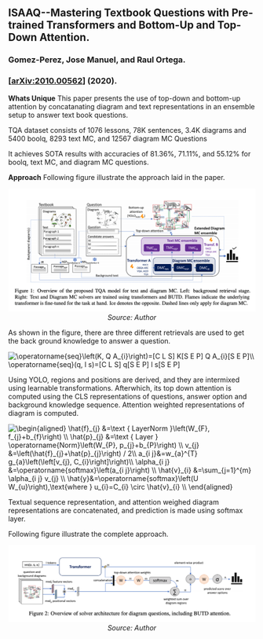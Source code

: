 ## ISAAQ--Mastering Textbook Questions with Pre-trained Transformers and Bottom-Up and Top-Down Attention.
### Gomez-Perez, Jose Manuel, and Raul Ortega. 
### [[arXiv:2010.00562](https://arxiv.org/pdf/2010.00562.pdf)] (2020).

**Whats Unique**
This paper presents the use of top-down and bottom-up attention by concatanating diagram and text representations in an ensemble setup to answer text book questions. 

TQA dataset consists of 1076 lessons, 78K sentences, 3.4K diagrams and 5400 boolq, 8293 text MC, and 12567 diagram MC Questions

It achieves SOTA results with accuracies of 81.36%, 71.11%, and 55.12% for boolq, text MC, and diagram MC questions.

**Approach**
Following figure illustrate the approach laid in the paper.

<p align="center">
    <img width=600 src="images/ISAAQ_architecture.png">
    <em>Source: Author</em>
    </p>

As shown in the figure, there are three different retrievals are used to get the back ground knowledge to answer a question.

<img src="https://i.upmath.me/svg/%5Coperatorname%7Bseq%7D%5Cleft(K%2C%20Q%20A_%7Bi%7D%5Cright)%3D%5BC%20L%20S%5D%20K%5BS%20E%20P%5D%20Q%20A_%7Bi%7D%5BS%20E%20P%5D%5C%5C%0A%5Coperatorname%7Bseq%7D(q%2C%20l%20s)%3D%5BC%20L%20S%5D%20q%5BS%20E%20P%5D%20l%20s%5BS%20E%20P%5D" alt="\operatorname{seq}\left(K, Q A_{i}\right)=[C L S] K[S E P] Q A_{i}[S E P]\\
\operatorname{seq}(q, l s)=[C L S] q[S E P] l s[S E P]" />


Using YOLO, regions and positions are derived, and they are intermixed using learnable transformations. Afterwhich, its top down attention is computed using the CLS representations of questions, answer option and background knowledge sequence. Attention weighted representations of diagram is computed.

<img src="https://i.upmath.me/svg/%5Cbegin%7Baligned%7D%0A%5Chat%7Bf%7D_%7Bj%7D%20%26%3D%5Ctext%20%7B%20LayerNorm%20%7D%5Cleft(W_%7BF%7D%2C%20f_%7Bj%7D%2Bb_%7Bf%7D%5Cright)%20%5C%5C%0A%5Chat%7Bp%7D_%7Bj%7D%20%26%3D%5Ctext%20%7B%20Layer%20%7D%20%5Coperatorname%7BNorm%7D%5Cleft(W_%7BP%7D%2C%20p_%7Bj%7D%2Bb_%7BP%7D%5Cright)%20%5C%5C%0Av_%7Bj%7D%20%26%3D%5Cleft(%5Chat%7Bf%7D_%7Bj%7D%2B%5Chat%7Bp%7D_%7Bj%7D%5Cright)%20%2F%202%5C%5C%0Aa_%7Bi%20j%7D%26%3Dw_%7Ba%7D%5E%7BT%7D%20g_%7Ba%7D%5Cleft(%5Cleft%5Bv_%7Bj%7D%2C%20C_%7Bi%7D%5Cright%5D%5Cright)%5C%5C%0A%5Calpha_%7Bi%20j%7D%20%26%3D%5Coperatorname%7Bsoftmax%7D%5Cleft(a_%7Bi%20j%7D%5Cright)%20%5C%5C%0A%5Chat%7Bv%7D_%7Bi%7D%20%26%3D%5Csum_%7Bj%3D1%7D%5E%7Bm%7D%20%5Calpha_%7Bi%20j%7D%20v_%7Bj%7D%20%5C%5C%0A%5Chat%7By%7D%26%3D%5Coperatorname%7Bsoftmax%7D%5Cleft(U%20W_%7Bu%7D%5Cright)%2C%5Ctext%7Bwhere%20%7D%20u_%7Bi%7D%3DC_%7Bi%7D%20%5Ccirc%20%5Chat%7Bv%7D_%7Bi%7D%20%5C%5C%0A%5Cend%7Baligned%7D" alt="\begin{aligned}
\hat{f}_{j} &amp;=\text { LayerNorm }\left(W_{F}, f_{j}+b_{f}\right) \\
\hat{p}_{j} &amp;=\text { Layer } \operatorname{Norm}\left(W_{P}, p_{j}+b_{P}\right) \\
v_{j} &amp;=\left(\hat{f}_{j}+\hat{p}_{j}\right) / 2\\
a_{i j}&amp;=w_{a}^{T} g_{a}\left(\left[v_{j}, C_{i}\right]\right)\\
\alpha_{i j} &amp;=\operatorname{softmax}\left(a_{i j}\right) \\
\hat{v}_{i} &amp;=\sum_{j=1}^{m} \alpha_{i j} v_{j} \\
\hat{y}&amp;=\operatorname{softmax}\left(U W_{u}\right),\text{where } u_{i}=C_{i} \circ \hat{v}_{i} \\
\end{aligned}" />


Textual sequence representation, and attention weighed diagram representations are concatenated, and prediction is made using softmax layer. 

Following figure illustrate the complete approach.


<p align="center">
    <img width=600 src="images/ISAAQ_system.png">
    <em>Source: Author</em>
    </p>
    